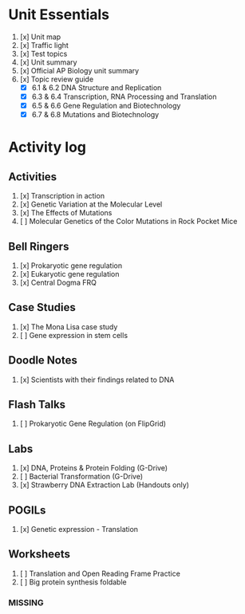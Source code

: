 # Unit Essentials
1. [x] Unit map
2. [x] Traffic light
3. [x] Test topics
4. [x] Unit summary
5. [x] Official AP Biology unit summary
6. [x] Topic review guide  
	- [x] 6.1 & 6.2 DNA Structure and Replication  
	- [x] 6.3 & 6.4 Transcription, RNA Processing and Translation  
	- [x] 6.5 & 6.6 Gene Regulation and Biotechnology  
	- [x] 6.7 & 6.8 Mutations and Biotechnology

# Activity log
## Activities
1. [x] Transcription in action
2. [x] Genetic Variation at the Molecular Level
3. [x] The Effects of Mutations
4. [ ] Molecular Genetics of the Color Mutations in Rock Pocket Mice

## Bell Ringers
1. [x] Prokaryotic gene regulation
2. [x] Eukaryotic gene regulation
3. [x] Central Dogma FRQ

## Case Studies
1. [x] The Mona Lisa case study
2. [ ] Gene expression in stem cells

## Doodle Notes
1. [x] Scientists with their findings related to DNA

## Flash Talks
1. [ ] Prokaryotic Gene Regulation (on FlipGrid)

## Labs
1. [x] DNA, Proteins & Protein Folding (G-Drive)
2. [ ] Bacterial Transformation (G-Drive)
3. [x] Strawberry DNA Extraction Lab (Handouts only)

## POGILs
1. [x] Genetic expression - Translation

## Worksheets
1. [ ] Translation and Open Reading Frame Practice
2. [ ] Big protein synthesis foldable
### MISSING
